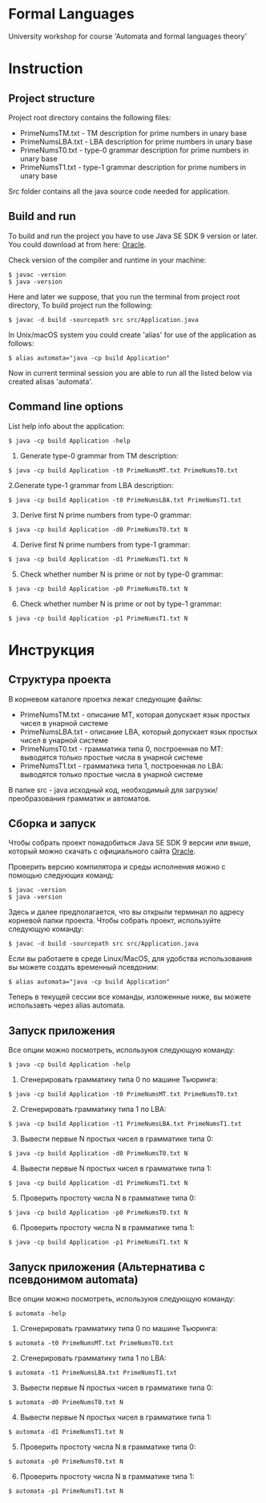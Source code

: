 # Formal Languages

University workshop for course 'Automata and formal languages theory'

# Instruction 

## Project structure

Project root directory contains the following files:

* PrimeNumsTM.txt - TM description for prime numbers in unary base
* PrimeNumsLBA.txt - LBA description for prime numbers in unary base
* PrimeNumsT0.txt - type-0 grammar description for prime numbers in unary base
* PrimeNumsT1.txt - type-1 grammar description for prime numbers in unary base

Src folder contains all the java source code needed for application.

## Build and run

To build and run the project you have to use Java SE SDK 9 version or later.
You could download at from here: [Oracle](https://www.oracle.com/technetwork/java/javase/downloads/jdk12-downloads-5295953.html).

Check version of the compiler and runtime in your machine:
```
$ javac -version
$ java -version
```

Here and later we suppose, that you run the terminal from project root directory,
To build project run the following:
```
$ javac -d build -sourcepath src src/Application.java  
```

In Unix/macOS system you could create 'alias' for use of the application as
follows:
```
$ alias automata="java -cp build Application"
```
Now in current terminal session you are able to run all the listed below via
created alisas 'automata'.

## Command line options 

List help info about the application:
```
$ java -cp build Application -help
```
1. Generate type-0 grammar from TM description:
```
$ java -cp build Application -t0 PrimeNumsMT.txt PrimeNumsT0.txt
```
2.Generate type-1 grammar from LBA description:
```
$ java -cp build Application -t0 PrimeNumsLBA.txt PrimeNumsT1.txt
```
3. Derive first N prime numbers from type-0 grammar:
```
$ java -cp build Application -d0 PrimeNumsT0.txt N
```
4.  Derive first N prime numbers from type-1 grammar:
```
$ java -cp build Application -d1 PrimeNumsT1.txt N
``` 
5. Check whether number N is prime or not by type-0 grammar:
```
$ java -cp build Application -p0 PrimeNumsT0.txt N
```
6. Check whether number N is prime or not by type-1 grammar:
```
$ java -cp build Application -p1 PrimeNumsT1.txt N
```

# Инструкция

## Структура проекта

В корневом каталоге проетка лежат следующие файлы:

* PrimeNumsTM.txt - описание МТ, которая допускает язык простых чисел в унарной системе 
* PrimeNumsLBA.txt - описание LBA, который допускает язык простых чисел в унарной системе 
* PrimeNumsT0.txt - грамматика типа 0, построенная по МТ: выводятся только простые числа в унарной системе
* PrimeNumsT1.txt - грамматика типа 1, построенная по LBA: выводятся только простые числа в унарной системе

В папке src - java исходный код, необходимый для загрузки/преобразования грамматик и автоматов.

## Сборка и запуск

Чтобы собрать проект понадобиться Java SE SDK 9 версии или выше, который можно скачать 
с официального сайта [Oracle](https://www.oracle.com/technetwork/java/javase/downloads/jdk12-downloads-5295953.html).

Проверить версию компилятора и среды исполнения можно с помощью следующих команд:
```
$ javac -version
$ java -version
```

Здесь и далее предполагается, что вы открыли терминал по адресу корневой папки проекта.
Чтобы собрать проект, используйте следующую команду:
```
$ javac -d build -sourcepath src src/Application.java  
```

Если вы работаете в среде Linux/MacOS, для удобства использования вы можете
создать временный псевдоним:
```
$ alias automata="java -cp build Application"
```
Теперь в текущей сессии все команды, изложенные ниже, вы можете использавть
через alias automata.

## Запуск приложения

Все опции можно посмотреть, используюя следующую команду:
```
$ java -cp build Application -help
```
1. Сгенерировать грамматику типа 0 по машине Тьюринга:
```
$ java -cp build Application -t0 PrimeNumsMT.txt PrimeNumsT0.txt
```
2. Сгенерировать грамматику типа 1 по LBA:
```
$ java -cp build Application -t1 PrimeNumsLBA.txt PrimeNumsT1.txt
```
3. Вывести первые N простых чисел в грамматике типа 0:
```
$ java -cp build Application -d0 PrimeNumsT0.txt N
```
4. Вывести первые N простых чисел в грамматике типа 1:
```
$ java -cp build Application -d1 PrimeNumsT1.txt N
``` 
5. Проверить простоту числа N в грамматике типа 0:
```
$ java -cp build Application -p0 PrimeNumsT0.txt N
```
6. Проверить простоту числа N в грамматике типа 1:
```
$ java -cp build Application -p1 PrimeNumsT1.txt N
```

## Запуск приложения (Альтернатива с псевдонимом automata)

Все опции можно посмотреть, используюя следующую команду:
```
$ automata -help
```
1. Сгенерировать грамматику типа 0 по машине Тьюринга:
```
$ automata -t0 PrimeNumsMT.txt PrimeNumsT0.txt
```
2. Сгенерировать грамматику типа 1 по LBA:
```
$ automata -t1 PrimeNumsLBA.txt PrimeNumsT1.txt
```
3. Вывести первые N простых чисел в грамматике типа 0:
```
$ automata -d0 PrimeNumsT0.txt N
```
4. Вывести первые N простых чисел в грамматике типа 1:
```
$ automata -d1 PrimeNumsT1.txt N
``` 
5. Проверить простоту числа N в грамматике типа 0:
```
$ automata -p0 PrimeNumsT0.txt N
```
6. Проверить простоту числа N в грамматике типа 1:
```
$ automata -p1 PrimeNumsT1.txt N
```
